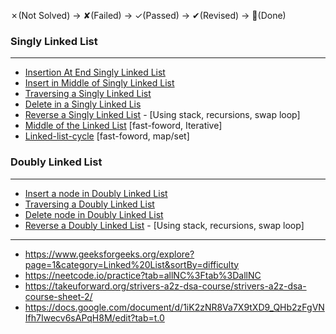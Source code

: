 ✗(Not Solved) -> ✘(Failed) -> ✓(Passed)  -> ✔(Revised) -> 💯(Done) 

### Singly Linked List
---
- [Insertion At End Singly Linked List](https://www.geeksforgeeks.org/problems/linked-list-insertion-1587115620/1)
- [Insert in Middle of Singly Linked List](https://www.geeksforgeeks.org/problems/insert-in-middle-of-linked-list/1)
- [Traversing a Singly Linked List](https://www.geeksforgeeks.org/problems/print-linked-list-elements/1)
- [Delete in a Singly Linked Lis](https://www.geeksforgeeks.org/problems/delete-a-node-in-single-linked-list/1)
- [Reverse a Singly Linked List](https://leetcode.com/problems/reverse-linked-list/description/) - [Using stack, recursions, swap loop]    
- [Middle of the Linked List](https://leetcode.com/problems/middle-of-the-linked-list/)  [fast-foword, Iterative]
- [Linked-list-cycle](https://leetcode.com/problems/linked-list-cycle/) [fast-foword, map/set]

### Doubly Linked List
---
- [Insert a node in Doubly Linked List](https://www.geeksforgeeks.org/problems/insert-a-node-in-doubly-linked-list/1?utm_source=youtube&utm_medium=collab_striver_ytdescription&utm_campaign=insert-a-node-in-doubly-linked-list) 
- [Traversing a Doubly Linked List](https://www.geeksforgeeks.org/problems/display-doubly-linked-list--154650/1)
- [Delete node in Doubly Linked List](https://www.geeksforgeeks.org/problems/delete-node-in-doubly-linked-list/1)
- [Reverse a Doubly Linked List](https://www.geeksforgeeks.org/problems/reverse-a-doubly-linked-list/1) - [Using stack, recursions, swap loop]    

---

- https://www.geeksforgeeks.org/explore?page=1&category=Linked%20List&sortBy=difficulty
- https://neetcode.io/practice?tab=allNC%3Ftab%3DallNC
- https://takeuforward.org/strivers-a2z-dsa-course/strivers-a2z-dsa-course-sheet-2/
- https://docs.google.com/document/d/1iK2zNR8Va7X9tXD9_QHb2zFgVNIfh7Iwecv6sAPqH8M/edit?tab=t.0
